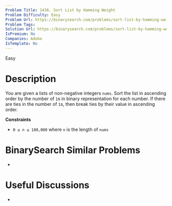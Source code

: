 ```yaml
---
Problem Title: 1436. Sort List by Hamming Weight
Problem Difficulty: Easy
Problem Url: https://binarysearch.com/problems/sort-list-by-hamming-weight/
Problem Tags: 
Solution Url: https://binarysearch.com/problems/sort-list-by-hamming-weight/solutions/
IsPremium: No
Companies: Adobe
IsTemplate: No
---
```


<span style="color: ;">Easy</span>

# Description

You are given a lists of non-negative integers `nums`. Sort the list in ascending order by the number of `1`s in binary representation for each number. If there are ties in the number of `1`s, then break ties by their value in ascending order.

**Constraints**
- `0 ≤ n ≤ 100,000` where `n` is the length of `nums`

# BinarySearch Similar Problems

- []()

# Useful Discussions

- []()
